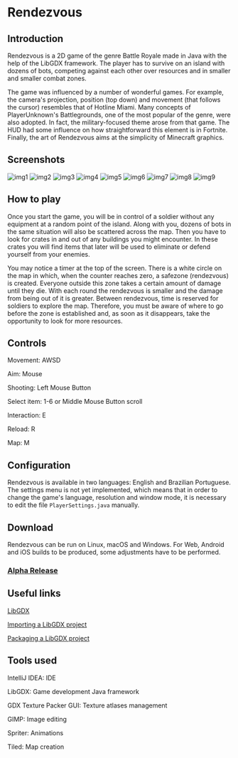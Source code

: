 # Rendezvous
 
## Introduction

Rendezvous is a 2D game of the genre Battle Royale made in Java with the help of the LibGDX framework. The player has to survive on an island with dozens of bots, competing against each other over resources and in smaller and smaller combat zones.

The game was influenced by a number of wonderful games. For example, the camera's projection, position (top down) and movement (that follows the cursor) resembles that of Hotline Miami. Many concepts of PlayerUnknown's Battlegrounds, one of the most popular of the genre, were also adopted. In fact, the military-focused theme arose from that game. The HUD had some influence on how straightforward this element is in Fortnite. Finally, the art of Rendezvous aims at the simplicity of Minecraft graphics.

## Screenshots

![img1](https://i.imgur.com/PdViseF.png)
![img2](https://i.imgur.com/vT4rB1t.png)
![img3](https://i.imgur.com/rbFMC9w.png)
![img4](https://i.imgur.com/YypnJFa.png)
![img5](https://i.imgur.com/r7C11kc.png)
![img6](https://i.imgur.com/3MEdqW3.png)
![img7](https://i.imgur.com/Rppb39c.png)
![img8](https://i.imgur.com/AtZRgAy.png)
![img9](https://i.imgur.com/3DCZo69.png)

## How to play

Once you start the game, you will be in control of a soldier without any equipment at a random point of the island. Along with you, dozens of bots in the same situation will also be scattered across the map. Then you have to look for crates in and out of any buildings you might encounter. In these crates you will find items that later will be used to eliminate or defend yourself from your enemies.

You may notice a timer at the top of the screen. There is a white circle on the map in which, when the counter reaches zero, a safezone (rendezvous) is created. Everyone outside this zone takes a certain amount of damage until they die. With each round the rendezvous is smaller and the damage from being out of it is greater. Between rendezvous, time is reserved for soldiers to explore the map. Therefore, you must be aware of where to go before the zone is established and, as soon as it disappears, take the opportunity to look for more resources.

## Controls

Movement: AWSD

Aim: Mouse

Shooting: Left Mouse Button

Select item: 1-6 or Middle Mouse Button scroll

Interaction: E

Reload: R

Map: M

## Configuration

Rendezvous is available in two languages: English and Brazilian Portuguese. The settings menu is not yet implemented, which means that in order to change the game's language, resolution and window mode, it is necessary to edit the file `PlayerSettings.java` manually.

## Download

Rendezvous can be run on Linux, macOS and Windows. For Web, Android and iOS builds to be produced, some adjustments have to be performed.

### [Alpha Release](https://github.com/brensio/rendezvous/releases/tag/v0.1.0)

## Useful links

[LibGDX](https://libgdx.badlogicgames.com/)

[Importing a LibGDX project](https://libgdx.badlogicgames.com/documentation/gettingstarted/Importing%20into%20IDE.html)

[Packaging a LibGDX project ](https://libgdx.badlogicgames.com/documentation/gettingstarted/Packaging.html)

## Tools used

IntelliJ IDEA: IDE

LibGDX: Game development Java framework

GDX Texture Packer GUI: Texture atlases management

GIMP: Image editing

Spriter: Animations

Tiled: Map creation

